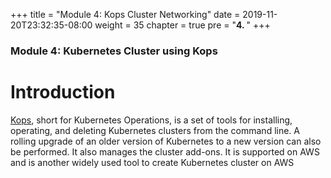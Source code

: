 +++
title = "Module 4: Kops Cluster Networking"
date = 2019-11-20T23:32:35-08:00
weight = 35
chapter = true
pre = "<b>4. </b>"
+++

### Module 4: Kubernetes Cluster using Kops

# Introduction

[Kops](https://github.com/kubernetes/kops/blob/master/README.md), short for Kubernetes Operations, is a set of tools for installing, operating, and deleting Kubernetes clusters from the command line. A rolling upgrade of an older version of Kubernetes to a new version can also be performed. It also manages the cluster add-ons. It is supported on AWS and is another widely used tool to create Kubernetes cluster on AWS
